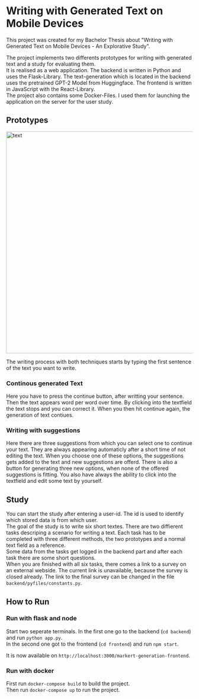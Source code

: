# Writing with Generated Text on Mobile Devices
This project was created for my Bachelor Thesis about "Writing with Generated Text on Mobile Devices - An Explorative Study". 

The project implements two differents prototypes for writing with generated text and a study for evaluating them. <br>
It is realised as a web application. The backend is written in Python and uses the Flask-Library. The text-generation which is located in the backend uses the pretrained GPT-2 Model from Huggingface. The frontend is written in JavaScript with the React-Library. <br>
The project also contains some Docker-Files. I used them for launching the application on the server for the user study.


## Prototypes
<img src="https://user-images.githubusercontent.com/66016784/149120547-c9a1f60e-23ee-48ce-81a3-bbfabf10a15e.png" alt="text" width="600"/>

The writing process with both techniques starts by typing the first sentence of the text you want to write.

### Continous generated Text
Here you have to press the continue button, after writting your sentence. 
Then the text appears word per word over time. By clicking into the textfield the text stops and you can correct it. 
When you then hit continue again, the generation of text contiues.

### Writing with suggestions
Here there are three suggestions from which you can select one to continue your text. They are always appearing automaticly after a short time of not editing the text. When you choose one of these options, the suggestions gets added to the text and new suggestions are offerd. There is also a button for generating three new options, when none of the offered suggestions is fitting.
You also have always the ability to click into the textfield and edit some text by yourself.


## Study
You can start the study after entering a user-id. The id is used to identify which stored data is from which user. <br>
The goal of the study is to write six short textes. There are two diffierent tasks descriping a scenario for writing a text. Each task has to be completed with three different methods, the two prototypes and a normal text field as a reference. <br>
Some data from the tasks get logged in the backend part and after each task there are some short questions. <br>
When you are finished with all six tasks, there comes a link to a survey on an external webside. The current link is unavailable, because the survey is closed already.
The link to the final survey can be changed in the file `backend/pyfiles/constants.py`.


## How to Run

### Run with flask and node
Start two seperate terminals.
In the first one go to the backend (`cd backend`) and run `python app.py`. <br>
In the second one got to the frontend (`cd frontend`) and run `npm start`.

It is now available on `http://localhost:3000/markert-generation-frontend`.

### Run with docker
First run `docker-compose build` to build the project. <br>
Then run `docker-compose up` to run the project.
